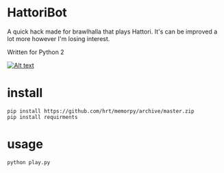 # HattoriBot
A quick hack made for brawlhalla that plays Hattori. It's can be improved a lot more however I'm losing interest.

Written for Python 2

[![Alt text](https://img.youtube.com/vi/CIVxv4JUefs/0.jpg)](https://www.youtube.com/watch?v=CIVxv4JUefs)


# install
```
pip install https://github.com/hrt/memorpy/archive/master.zip
pip install requirments
```

# usage
```
python play.py
```

